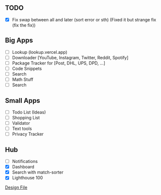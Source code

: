 ## TODO

- [x] Fix swap between all and later (sort error or sth)
      (Fixed it but strange fix (fix the fix))

## Big Apps

- [ ] Lookup (lookup.vercel.app)
- [ ] Downloader [YouTube, Instagram, Twitter, Reddit, Spotify]
- [ ] Package Tracker for [Post, DHL, UPS, DPD, ...]
- [ ] Code Snippets
- [ ] Search
- [ ] Math Stuff
- [ ] Search

## Small Apps

- [ ] Todo List (Ideas)
- [ ] Shopping List
- [ ] Validator
- [ ] Text tools
- [ ] Privacy Tracker

## Hub

- [ ] Notifications
- [x] Dashboard
- [x] Search with match-sorter
- [x] Lighthouse 100

[Design File](https://www.figma.com/file/LchxkOT4iabcQ25D2CI1n5/m2v-UI?node-id=101%3A7)
